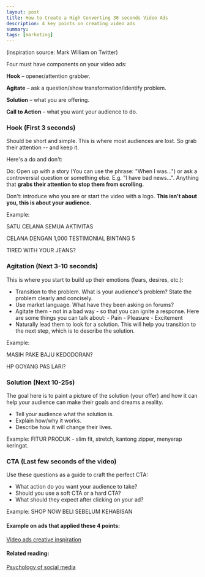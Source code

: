 ```yaml
---
layout: post
title: How to Create a High Converting 30 seconds Video Ads
description: 4 key points on creating video ads
summary:
tags: [marketing]
---
```

(inspiration source: Mark William on Twitter)

Four must have components on your video ads:

**Hook** – opener/attention grabber.

**Agitate** – ask a question/show transformation/identify problem.

**Solution** – what you are offering.

**Call to Action** – what you want your audience to do.

### Hook (First 3 seconds)
Should be short and simple. This is where most audiences are lost. So grab their attention -- and keep it.

Here's a do and don't:

Do: Open up with a story (You can use the phrase: "When I was...") or ask a controversial question or something else. E.g. "I have bad news...". Anything that **grabs their attention to stop them from scrolling.**

Don't: introduce who you are or start the video with a logo. **This isn't about you, this is about your audience.**

Example:

SATU CELANA SEMUA AKTIVITAS

CELANA DENGAN 1,000 TESTIMONIAL BINTANG 5

TIRED WITH YOUR JEANS?

### Agitation (Next 3-10 seconds)
This is where you start to build up their emotions (fears, desires, etc.):
- Transition to the problem. What is your audience's problem? State the problem clearly and concisely.
- Use market language. What have they been asking on forums?
- Agitate them - not in a bad way - so that you can ignite a response. Here are some things you can talk about:
		- Pain
		- Pleasure
		- Excitement 
- Naturally lead them to look for a solution. This will help you transition to the next step, which is to describe the solution.

Example:

MASIH PAKE BAJU KEDODORAN?

HP GOYANG PAS LARI?

### Solution (Next 10-25s)
The goal here is to paint a picture of the solution (your offer) and how it can help your audience can make their goals and dreams a reality. 
- Tell your audience what the solution is.
- Explain how/why it works. 
- Describe how it will change their lives.
 
Example:
FITUR PRODUK - slim fit, stretch, kantong zipper, menyerap keringat. 

### CTA (Last few seconds of the video)
Use these questions as a guide to craft the perfect CTA:
- What action do you want your audience to take?
- Should you use a soft CTA or a hard CTA?
- What should they expect after clicking on your ad?
 
Example:
SHOP NOW
BELI SEBELUM KEHABISAN

#### Example on ads that applied these 4 points:
[Video ads creative inspiration](https://www.evernote.com/l/AWDFq9qYgL5Nz4crS2V4xX78IMa3u8WZqVQ)


#### Related reading:
[Psychology of social media](https://www.evernote.com/l/AWD0hHYu7idKl6HZbPVUy-ftklJJ_hEGJ0w)
